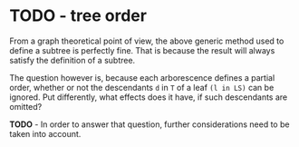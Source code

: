 
<!-- ======================================================================= -->
# TODO - tree order

From a graph theoretical point of view, the above generic method used to define
a subtree is perfectly fine. That is because the result will always satisfy the
definition of a subtree.

The question however is, because each arborescence defines a partial order,
whether or not the descendants `d` in `T` of a leaf `(l in LS)` can be ignored.
Put differently, what effects does it have, if such descendants are omitted?

**TODO** - In order to answer that question,
further considerations need to be taken into account.
